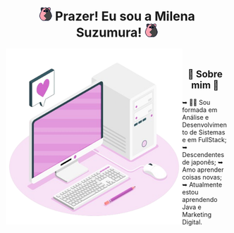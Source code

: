 <div  align="center">

# ![ImageTitle](/image/luck-monster.png) Prazer! Eu sou a Milena Suzumura! ![ImageTitle](/image/luck-monster.png)

</div>

<img src="/image/7832580-removebg-preview.png" alt="image-computer" min-width="400px" max-width="400px" width="400px" align="left">

<br>

<div  align="center">

## 🎎 Sobre mim 🎎

</div>

➥ 👩‍💻 Sou formada em Análise e Desenvolvimento de Sistemas e em FullStack;
➥ Descendentes de japonês;
➥ Amo aprender coisas novas;
➥ Atualmente estou aprendendo Java e Marketing Digital.